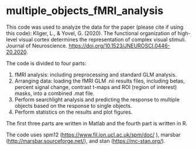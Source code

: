 # multiple_objects_fMRI_analysis

This code was used to analyze the data for the paper (please cite if using this code):
Kliger, L., & Yovel, G. (2020). The functional organization of high-level visual cortex determines the representation of complex visual stimuli. Journal of Neuroscience. https://doi.org/10.1523/JNEUROSCI.0446-20.2020.


The code is divided to four parts:
1.	fMRI analysis: including preprocessing and standard GLM analysis.
2.	Arranging data: loading the fMRI GLM .nii results files, including betas, percent signal change, contrast t-maps and ROI (region of interest) masks, into a combined .mat file.
3.	Perform searchlight analysis and predicting the response to multiple objects based on the response to single objects.
4.	Perform statistics on the results and plot figures.

The first three parts are written in Matlab and the fourth part is written in R.

The code uses spm12 (https://www.fil.ion.ucl.ac.uk/spm/doc/ ), marsbar (http://marsbar.sourceforge.net/), and stan (https://mc-stan.org/).


